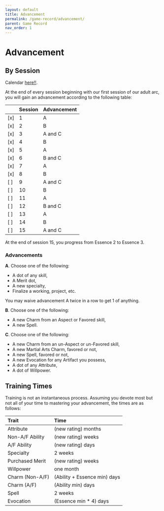 ```yaml
---
layout: default
title: Advancement
permalink: /game-record/advancement/
parent: Game Record
nav_order: 1
---
```


# Advancement

## By Session

Calendar [here!!](https://drive.google.com/open?id=1_hdIhr-uVExDO8-x3J4DOweoV-kPdW3Kr1EKcvxXDDM).

At the end of every session beginning with our first session of our adult arc,
you will gain an advancement according to the following table:

|      | Session | Advancement |
| :--- | :------ | :---------- |
| [x]  | 1       | A           |
| [x]  | 2       | B           |
| [x]  | 3       | A and C     |
| [x]  | 4       | B           |
| [x]  | 5       | A           |
| [x]  | 6       | B and C     |
| [x]  | 7       | A           |
| [x]  | 8       | B           |
| [ ]  | 9       | A and C     |
| [ ]  | 10      | B           |
| [ ]  | 11      | A           |
| [ ]  | 12      | B and C     |
| [ ]  | 13      | A           |
| [ ]  | 14      | B           |
| [ ]  | 15      | A and C     |

At the end of session 15, you progress from Essence 2 to Essence 3.

### Advancements

**A**. Choose one of the following:

- A dot of any skill,
- A Merit dot,
- A new specialty,
- Finalize a working, project, etc.

You may waive advancement A twice in a row to get 1 of anything.

**B**. Choose one of the following:

- A new Charm from an Aspect or Favored skill,
- A new Spell.

**C**. Choose one of the following:

- A new Charm from an un-Aspect or un-Favored skill,
- A new Martial Arts Charm, favored or not,
- A new Spell, favored or not,
- A new Evocation for any Artifact you possess,
- A dot of any Attribute,
- A dot of Willpower.

## Training Times

Training is not an instantaneous process. Assuming you devote most but not all
of your time to mastering your advancement, the times are as follows:

| Trait           | Time                         |
| :-------------- | :--------------------------- |
| Attribute       | (new rating) months          |
| Non-A/F Ability | (new rating) weeks           |
| A/F Ability     | (new rating) days            |
| Specialty       | 2 weeks                      |
| Purchased Merit | (new rating) weeks           |
| Willpower       | one month                    |
| Charm (Non-A/F) | (Ability + Essence min) days |
| Charm (A/F)     | (Ability min) days           |
| Spell           | 2 weeks                      |
| Evocation       | (Essence min * 4) days       |
